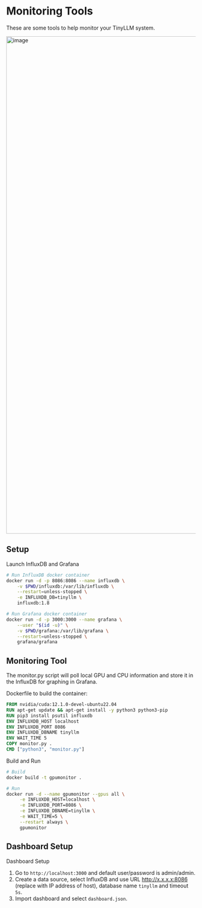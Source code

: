 # Monitoring Tools

These are some tools to help monitor your TinyLLM system.

<img width="1319" alt="image" src="https://github.com/jasonacox/TinyLLM/assets/836718/a1389cb0-c3d1-46ec-bec1-1ff3ac412507">

## Setup

Launch InfluxDB and Grafana

```bash
# Run InfluxDB docker container
docker run -d -p 8086:8086 --name influxdb \
    -v $PWD/influxdb:/var/lib/influxdb \
    --restart=unless-stopped \
    -e INFLUXDB_DB=tinyllm \
    influxdb:1.8

# Run Grafana docker container
docker run -d -p 3000:3000 --name grafana \
    --user "$(id -u)" \
    -v $PWD/grafana:/var/lib/grafana \
    --restart=unless-stopped \
    grafana/grafana
```

## Monitoring Tool

The monitor.py script will poll local GPU and CPU information and store it in the InfluxDB for graphing in Grafana.

Dockerfile to build the container:

```dockerfile
FROM nvidia/cuda:12.1.0-devel-ubuntu22.04
RUN apt-get update && apt-get install -y python3 python3-pip
RUN pip3 install psutil influxdb
ENV INFLUXDB_HOST localhost
ENV INFLUXDB_PORT 8086
ENV INFLUXDB_DBNAME tinyllm
ENV WAIT_TIME 5
COPY monitor.py .
CMD ["python3", "monitor.py"]
```

Build and Run

```bash
# Build
docker build -t gpumonitor .

# Run
docker run -d --name gpumonitor --gpus all \
     -e INFLUXDB_HOST=localhost \
     -e INFLUXDB_PORT=8086 \
     -e INFLUXDB_DBNAME=tinyllm \
     -e WAIT_TIME=5 \
     --restart always \
     gpumonitor
```

## Dashboard Setup

Dashboard Setup

1. Go to `http://localhost:3000` and default user/password is admin/admin.
2. Create a data source, select InfluxDB and use URL http://x.x.x.x:8086 (replace with IP address of host), database name `tinyllm` and timeout `5s`.
3. Import dashboard and select `dashboard.json`.
